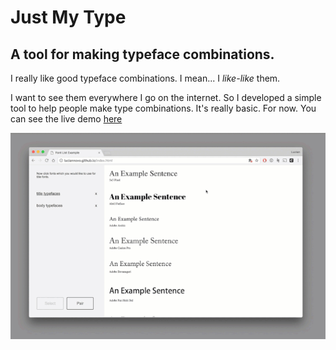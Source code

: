# Just My Type
## A tool for making typeface combinations.

I really like good typeface combinations. I mean... I _like-like_ them. 

I want to see them everywhere I go on the internet. So I developed a simple tool to help people make type combinations. It's really basic. For now. You can see the live demo [here](https://luciannovo.github.io)


![Image of product](images/justmytype.gif)